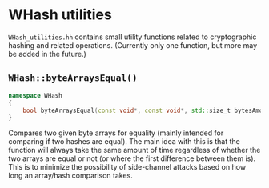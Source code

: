 # WHash utilities

`WHash_utilities.hh` contains small utility functions related to cryptographic hashing and related operations.
(Currently only one function, but more may be added in the future.)

## `WHash::byteArraysEqual()`

```c++
namespace WHash
{
    bool byteArraysEqual(const void*, const void*, std::size_t bytesAmount);
}
```

Compares two given byte arrays for equality (mainly intended for comparing if two
hashes are equal). The main idea with this is that the function will always take
the same amount of time regardless of whether the two arrays are equal or not
(or where the first difference between them is). This is to minimize the possibility
of side-channel attacks based on how long an array/hash comparison takes.
